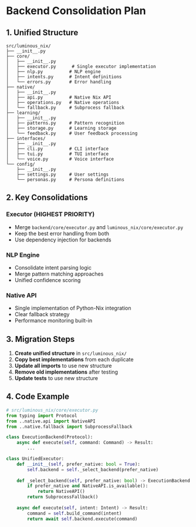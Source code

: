 
# Backend Consolidation Plan

## 1. Unified Structure
```
src/luminous_nix/
├── __init__.py
├── core/
│   ├── __init__.py
│   ├── executor.py      # Single executor implementation
│   ├── nlp.py          # NLP engine
│   ├── intents.py      # Intent definitions
│   └── errors.py       # Error handling
├── native/
│   ├── __init__.py
│   ├── api.py          # Native Nix API
│   ├── operations.py   # Native operations
│   └── fallback.py     # Subprocess fallback
├── learning/
│   ├── __init__.py
│   ├── patterns.py     # Pattern recognition
│   ├── storage.py      # Learning storage
│   └── feedback.py     # User feedback processing
├── interfaces/
│   ├── __init__.py
│   ├── cli.py          # CLI interface
│   ├── tui.py          # TUI interface
│   └── voice.py        # Voice interface
└── config/
    ├── __init__.py
    ├── settings.py     # User settings
    └── personas.py     # Persona definitions
```

## 2. Key Consolidations

### Executor (HIGHEST PRIORITY)
- Merge `backend/core/executor.py` and `luminous_nix/core/executor.py`
- Keep the best error handling from both
- Use dependency injection for backends

### NLP Engine
- Consolidate intent parsing logic
- Merge pattern matching approaches
- Unified confidence scoring

### Native API
- Single implementation of Python-Nix integration
- Clear fallback strategy
- Performance monitoring built-in

## 3. Migration Steps

1. **Create unified structure** in `src/luminous_nix/`
2. **Copy best implementations** from each duplicate
3. **Update all imports** to use new structure
4. **Remove old implementations** after testing
5. **Update tests** to use new structure

## 4. Code Example

```python
# src/luminous_nix/core/executor.py
from typing import Protocol
from ..native.api import NativeAPI
from ..native.fallback import SubprocessFallback

class ExecutionBackend(Protocol):
    async def execute(self, command: Command) -> Result:
        ...

class UnifiedExecutor:
    def __init__(self, prefer_native: bool = True):
        self.backend = self._select_backend(prefer_native)
    
    def _select_backend(self, prefer_native: bool) -> ExecutionBackend:
        if prefer_native and NativeAPI.is_available():
            return NativeAPI()
        return SubprocessFallback()
    
    async def execute(self, intent: Intent) -> Result:
        command = self.build_command(intent)
        return await self.backend.execute(command)
```
